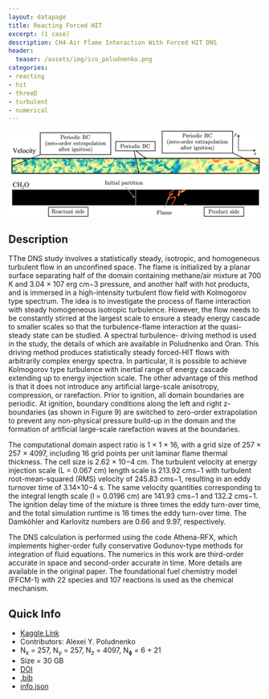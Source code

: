 ```yaml
---
layout: datapage
title: Reacting Forced HIT
excerpt: (1 case)
description: CH4-Air Flame Interaction With Forced HIT DNS
header:
  teaser: /assets/img/ico_poludnenko.png
categories: 
- reacting
- hit
- threeD
- turbulent
- numerical
---
```


![image](./assets/img/poludnenko.png)

## Description

TThe DNS study involves a statistically steady, isotropic, and homogeneous turbulent flow in an unconfined space. The flame is initialized by a planar surface separating half of the domain containing methane/air mixture at 700 K and 3.04 × 107 erg cm−3 pressure, and another half with hot products, and is immersed in a high-intensity turbulent flow field with Kolmogorov type spectrum. The idea is to investigate the process of flame interaction with steady homogeneous isotropic turbulence. However, the flow needs to be constantly stirred at the largest scale to ensure a steady energy cascade to smaller scales so that the turbulence-flame interaction at the quasi-steady state can be studied. A spectral turbulence- driving method is used in the study, the details of which are available in Poludnenko and Oran. This driving method produces statistically steady forced-HIT flows with arbitrarily complex energy spectra. In particular, it is possible to achieve Kolmogorov type turbulence with inertial range of energy cascade extending up to energy injection scale. The other advantage of this method is that it does not introduce any artificial large-scale anisotropy, compression, or rarefaction. Prior to ignition, all domain boundaries are periodic. At ignition, boundary conditions along the left and right z-boundaries (as shown in Figure 9) are switched to zero-order extrapolation to prevent any non-physical pressure build-up in the domain and the formation of artificial large-scale rarefaction waves at the boundaries.

The computational domain aspect ratio is 1 × 1 × 16, with a grid size of 257 × 257 × 4097, including 16 grid points per unit laminar flame thermal thickness. The cell size is 2.62 × 10−4 cm. The turbulent velocity at energy injection scale (L = 0.067 cm) length scale is 213.92 cms−1 with turbulent root-mean-squared (RMS) velocity of 245.83 cms−1, resulting in an eddy turnover time of 3.14×10−4 s. The same velocity quantities corresponding to the integral length scale (l = 0.0196 cm) are 141.93 cms−1 and 132.2 cms−1. The ignition delay time of the mixture is three times the eddy turn-over time, and the total simulation runtime is 16 times the eddy turn-over time. The Damköhler and Karlovitz numbers are 0.66 and 9.97, respectively.

The DNS calculation is performed using the code Athena-RFX, which implements higher-order fully conservative Godunov-type methods for integration of fluid equations. The numerics in this work are third-order accurate in space and second-order accurate in time. More details are available in the original paper. The foundational fuel chemistry model (FFCM-1) with 22 species and 107 reactions is used as the chemical mechanism.


## Quick Info
* <a href="https://www.kaggle.com/datasets/waitongchung/forced-hit-ch4-air-ffcm">Kaggle Link</a>
* Contributors:  Alexei Y. Poludnenko
* N<sub>x</sub> = 257, N<sub>y</sub> = 257, N<sub>z</sub> = 4097, N<sub>&#632;</sub> = 6 + 21
* Size = 30 GB 
* <a href="https://doi.org/10.1016/j.combustflame.2009.11.018">DOI</a><BR>
* <a href="./assets/bib/poludnenko2010.bib">.bib</a><BR>
* <a href="./assets/json/poludnenko_info.json">info.json</a>
